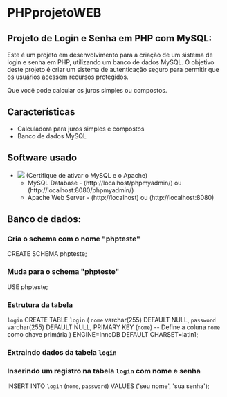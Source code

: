# PHPprojetoWEB 

## Projeto de Login e Senha em PHP com MySQL:

Este é um projeto em desenvolvimento para a criação de um sistema de login e senha em PHP, utilizando um banco de dados MySQL. O objetivo deste projeto é criar um sistema de autenticação seguro para permitir que os usuários acessem recursos protegidos.

Que você pode calcular os juros simples ou compostos.

## Características

- Calculadora para juros simples e compostos
- Banco de dados MySQL

## Software usado

- ![](https://img.shields.io/badge/Xampp-F37623?style=for-the-badge&logo=xampp&logoColor=white) (Certifique de ativar o MySQL e o Apache)
  * MySQL Database - (http://localhost/phpmyadmin/) ou (http://localhost:8080/phpmyadmin/)
  * Apache Web Server - (http://localhost) ou (http://localhost:8080)

## Banco de dados:

### Cria o schema com o nome "phpteste"

CREATE SCHEMA phpteste;

### Muda para o schema "phpteste"

USE phpteste;

### Estrutura da tabela

`login`
CREATE TABLE `login` (
  `nome` varchar(255) DEFAULT NULL,
  `password` varchar(255) DEFAULT NULL,
  PRIMARY KEY (`nome`) -- Define a coluna `nome` como chave primária
) ENGINE=InnoDB DEFAULT CHARSET=latin1;

### Extraindo dados da tabela `login`
### Inserindo um registro na tabela `login` com nome e senha
INSERT INTO `login` (`nome`, `password`) VALUES
('seu nome', 'sua senha');
